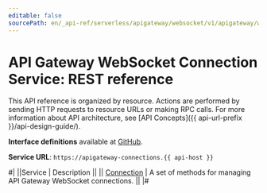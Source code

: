 ```yaml
---
editable: false
sourcePath: en/_api-ref/serverless/apigateway/websocket/v1/apigateway/websocket/api-ref/index.md
---
```


# API Gateway WebSocket Connection Service: REST reference

This API reference is organized by resource. Actions are performed by sending HTTP requests to resource URLs or making RPC calls. For more information about API architecture, see [API Concepts]({{ api-url-prefix }}/api-design-guide/).

**Interface definitions** available at [GitHub](https://github.com/yandex-cloud/cloudapi/tree/master/yandex/cloud/serverless/apigateway/websocket/v1).

**Service URL**: `https://apigateway-connections.{{ api-host }}`

#|
||Service | Description ||
|| [Connection](Connection/index.md) | A set of methods for managing API Gateway WebSocket connections. ||
|#